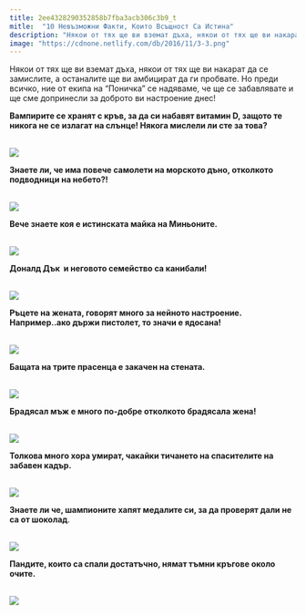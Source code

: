 ```yaml
---
title: 2ee4328290352858b7fba3acb306c3b9_t
mitle:  "10 Невъзможни Факти, Които Всъщност Са Истина"
description: "Някои от тях ще ви вземат дъха, някои от тях ще ви накарат да се замислите, а останалите ще ви амбицират да ги пробвате. Но преди всичко, ние от екипа на &qout;Поничка&qout; се на�"
image: "https://cdnone.netlify.com/db/2016/11/3-3.png"
---
```


 <p>Някои от тях ще ви вземат дъха, някои от тях ще ви накарат да се замислите, а останалите ще ви амбицират да ги пробвате. Но преди всичко, ние от екипа на “Поничка” се надяваме, че ще се забавлявате и ще сме допринесли за доброто ви настроение днес!</p>      <p><strong>Вампирите се хранят с кръв, за да си набавят витамин D, защото те никога не се излагат на слънце! Някога мислели ли сте за това?</strong></p> <p> <br/><img src="https://cdnone.netlify.com/db/2016/11/3-3.png"/></p>  <p><strong>Знаете ли, че има повече самолети на морското дъно, отколкото подводници на небето?!</strong></p>      <p> <br/><img src="https://cdnone.netlify.com/db/2016/11/1-3.png"/></p> <p><strong>Вече знаете коя е истинската майка на Миньоните.</strong></p> <p> <br/><img src="https://cdnone.netlify.com/db/2016/11/4-3.png"/></p> <p><strong>Доналд Дък  и неговото семейство са канибали!</strong></p>      <p> <br/><img src="https://cdnone.netlify.com/db/2016/11/5-3.png"/></p> <p><strong>Ръцете на жената, говорят много за нейното настроение. Например..ако държи пистолет, то значи е ядосана!</strong></p> <p> <br/><img src="https://cdnone.netlify.com/db/2016/11/11-2.png"/></p>  <p><strong>Бащата на трите прасенца е закачен на стената.</strong></p> <p> <br/><img src="https://cdnone.netlify.com/db/2016/11/6-3.png"/></p> <p><strong>Брадясал мъж е много по-добре отколкото брадясала жена!</strong></p>      <p> <br/><img src="https://cdnone.netlify.com/db/2016/11/12-2.png"/></p> <p><strong>Толкова много хора умират, чакайки тичането на спасителите на забавен кадър.</strong></p> <p> <br/><img src="https://cdnone.netlify.com/db/2016/11/7-2.png"/></p> <p><strong>Знаете ли че, шампионите хапят медалите си, за да проверят дали не са от шоколад</strong>.</p>      <p> <br/><img src="https://cdnone.netlify.com/db/2016/11/8-2.png"/></p>  <p><strong>Пандите, които са спали достатъчно, нямат тъмни кръгове около очите.</strong></p> <p> <br/><img src="https://cdnone.netlify.com/db/2016/11/9-2.png"/></p> <p> </p>       